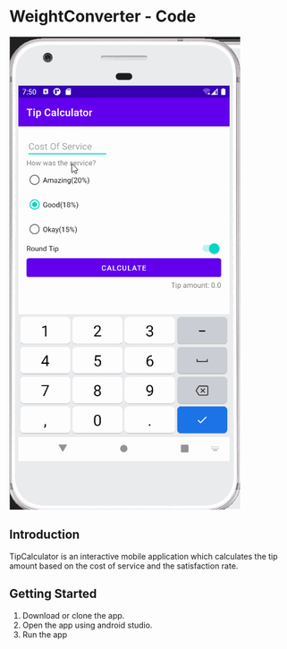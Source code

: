 
WeightConverter - Code
=====================

![](tipCalcualtor.gif)

Introduction
------------

TipCalculator is an interactive mobile application which calculates the tip amount based on the 
cost of service and the satisfaction rate.

Getting Started
---------------

1. Download or clone the app.
2. Open the app using android studio.
3. Run the app
